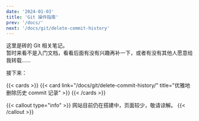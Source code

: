 ```yaml
---
date: '2024-01-03'
title: 'Git 操作指南'
prev: '/docs/'
next: '/docs/git/delete-commit-history'
---
```


这里是砖的 Git 相关笔记。  
暂时来看不是入门文档，看看后面有没有兴趣再补一下，或者有没有其他人愿意给我转载……

接下来：

{{< cards >}}
  {{< card link="/docs/git/delete-commit-history/" title="优雅地删除历史 commit 记录" >}}
{{< /cards >}}

{{< callout type="info" >}}
网站目前仍在搭建中，页面较少，敬请谅解。
{{< /callout >}}